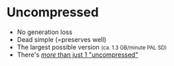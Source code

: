 # Uncompressed

  * No generation loss
  * Dead simple (=preserves well)
  * The largest possible version
    <small>(ca. 1.3 GB/minute PAL SD)</small>
  * There's [*more* than just 1 "uncompressed"](http://www.av-rd.com/knowhow/video/comparison_video_codecs_containers.html#codec_uncompressed)
